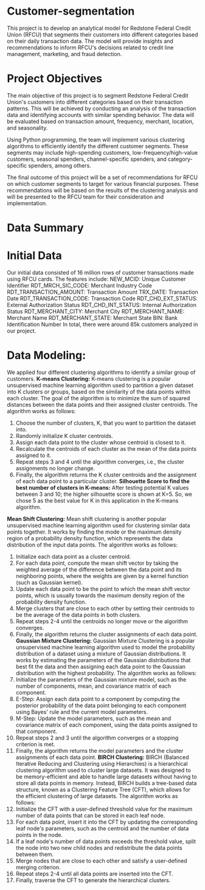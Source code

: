 # Customer-segmentation
This project is to develop an analytical model for Redstone Federal Credit Union (RFCU) that segments their customers into different categories based on their daily transaction data. The model will provide insights and recommendations to inform RFCU's decisions related to credit line management, marketing, and fraud detection.

# Project Objectives
The main objective of this project is to segment Redstone Federal Credit Union's customers into different categories based on their transaction patterns. This will be achieved by conducting an analysis of the transaction data and identifying accounts with similar spending behavior. The data will be evaluated based on transaction amount, frequency, merchant, location, and seasonality.

Using Python programming, the team will implement various clustering algorithms to efficiently identify the different customer segments. These segments may include
high-spending customers, low-frequency/high-value customers, seasonal spenders, channel-specific spenders, and category-specific spenders, among others.

The final outcome of this project will be a set of recommendations for RFCU on which customer segments to target for various financial purposes. These recommendations will be
based on the results of the clustering analysis and will be presented to the RFCU team for their consideration and implementation.

# Data Summary
# Initial Data
Our initial data consisted of 16 million rows of customer transactions made using RFCU cards.
The features include:
NEW_MCID: Unique Customer Identifier
RDT_MRCH_SIC_CODE: Merchant Industry Code
RDT_TRANSACTION_AMOUNT: Transaction Amount
TRX_DATE: Transaction Date
RDT_TRANSACTION_CODE: Transaction Code
RDT_CHD_EXT_STATUS: External Authorization Status
RDT_CHD_INT_STATUS: Internal Authorization Status
RDT_MERCHANT_CITY: Merchant City
RDT_MERCHANT_NAME: Merchant Name
RDT_MERCHANT_STATE: Merchant State
BIN: Bank Identification Number
In total, there were around 85k customers analyzed in our project.

# Data Modeling:
We applied four different clustering algorithms to identify a similar group of customers.
**K-means Clustering:**
K-means clustering is a popular unsupervised machine learning algorithm used to partition a given dataset into K clusters or groups, based on the similarity of the data points within each cluster. The goal of the algorithm is to minimize the sum of squared distances between the data points and their assigned cluster centroids.
The algorithm works as follows:
1. Choose the number of clusters, K, that you want to partition the dataset into.
2. Randomly initialize K cluster centroids.
3. Assign each data point to the cluster whose centroid is closest to it.
4. Recalculate the centroids of each cluster as the mean of the data points assigned to it.
5. Repeat steps 3 and 4 until the algorithm converges, i.e., the cluster assignments no longer change.
6. Finally, the algorithm returns the K cluster centroids and the assignment of each data point to a particular cluster.
**Silhouette Score to find the best number of clusters in K-means:** After testing potential K values between 3 and 10; the higher silhouette score is shown at K=5. So, we chose 5 as the best value for K in this application in the K-means algorithm.

**Mean Shift Clustering:**
Mean shift clustering is another popular unsupervised machine learning algorithm used for clustering similar data points together. It works by finding the mode or the maximum density region of a probability density function, which represents the data distribution of the input data points.
The algorithm works as follows:
1. Initialize each data point as a cluster centroid.
2. For each data point, compute the mean shift vector by taking the weighted average of the difference between the data point and its neighboring points, where the weights are given by a kernel function (such as Gaussian kernel).
3. Update each data point to be the point to which the mean shift vector points, which is usually towards the maximum density region of the probability density function.
4. Merge clusters that are close to each other by setting their centroids to be the average of the data points in both clusters.
5. Repeat steps 2-4 until the centroids no longer move or the algorithm converges.
6. Finally, the algorithm returns the cluster assignments of each data point.
**Gaussian Mixture Clustering:**
Gaussian Mixture Clustering is a popular unsupervised machine learning algorithm used to model the probability distribution of a dataset using a mixture of Gaussian distributions. It works by estimating the parameters of the Gaussian distributions that best fit the data and then assigning each data point to the Gaussian distribution with the highest probability.
The algorithm works as follows:
1. Initialize the parameters of the Gaussian mixture model, such as the number of components, mean, and covariance matrix of each component.
2. E-Step: Assign each data point to a component by computing the posterior probability of the data point belonging to each component using Bayes' rule and the current model parameters.
3. M-Step: Update the model parameters, such as the mean and covariance matrix of each component, using the data points assigned to that component.
4. Repeat steps 2 and 3 until the algorithm converges or a stopping criterion is met.
5. Finally, the algorithm returns the model parameters and the cluster assignments of each data point.
**BIRCH Clustering:**
BIRCH (Balanced Iterative Reducing and Clustering using Hierarchies) is a hierarchical clustering algorithm used to cluster large datasets. It was designed to be memory-efficient and able to handle large datasets without having to store all data points in memory. Instead, BIRCH builds a tree-based data structure, known as a Clustering Feature Tree (CFT), which allows for the efficient clustering of large datasets.
The algorithm works as follows:
1. Initialize the CFT with a user-defined threshold value for the maximum number of data points that can be stored in each leaf node.
2. For each data point, insert it into the CFT by updating the corresponding leaf node's parameters, such as the centroid and the number of data points in the node.
3. If a leaf node's number of data points exceeds the threshold value, split the node into two new child nodes and redistribute the data points between them.
4. Merge nodes that are close to each other and satisfy a user-defined merging criterion.
5. Repeat steps 2-4 until all data points are inserted into the CFT.
6. Finally, traverse the CFT to generate the hierarchical clusters.
